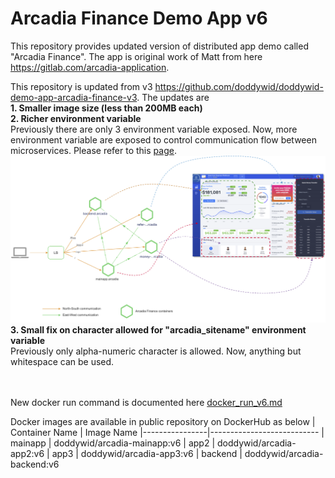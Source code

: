 # **Arcadia Finance Demo App v6**

This repository provides updated version of distributed app demo called "Arcadia Finance".
The app is original work of Matt from here https://gitlab.com/arcadia-application.

This repository is updated from v3 https://github.com/doddywid/doddywid-demo-app-arcadia-finance-v3. The updates are\
**1. Smaller image size (less than 200MB each)**\
**2. Richer environment variable**\
   Previously there are only 3 environment variable exposed. Now, more environment variable are exposed to control communication flow between microservices.
   Please refer to this [page](https://github.com/doddywid/doddywid-demo-app-arcadia-finance-v6/blob/main/docker_run_v6.md).
   ![alt text](https://github.com/doddywid/doddywid-demo-app-arcadia-finance-v6/blob/main/arcadia%20application%20flow.png)
**3. Small fix on character allowed for "arcadia_sitename" environment variable**\
   Previously only alpha-numeric character is allowed. Now, anything but whitespace can be used.

\
\
New docker run command is documented here [docker_run_v6.md](https://github.com/doddywid/doddywid-demo-app-arcadia-finance-v6/blob/main/docker_run_v6.md)

Docker images are available in public repository on DockerHub as below
| Container Name | Image Name 
|----------------|---------------------------
| mainapp        | doddywid/arcadia-mainapp:v6
| app2           | doddywid/arcadia-app2:v6
| app3           | doddywid/arcadia-app3:v6
| backend        | doddywid/arcadia-backend:v6
